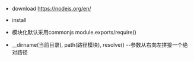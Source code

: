 * download
  https://nodejs.org/en/
* install
  
* 模块化默认采用commonjs
  module.exports/require()
* __dirname(当前目录), path(路径模块), resolve() --参数从右向左拼接一个绝对路径